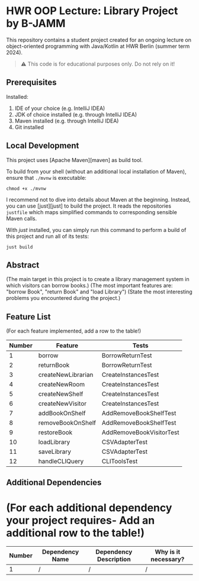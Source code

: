 # HWR OOP Lecture: Library Project by B-JAMM

This repository contains a student project created for an ongoing lecture on object-oriented
programming with Java/Kotlin at HWR Berlin (summer term 2024).

> :warning: This code is for educational purposes only. Do not rely on it!

## Prerequisites

Installed:

1. IDE of your choice (e.g. IntelliJ IDEA)
2. JDK of choice installed (e.g. through IntelliJ IDEA)
3. Maven installed (e.g. through IntelliJ IDEA)
4. Git installed

## Local Development

This project uses [Apache Maven][maven] as build tool.

To build from your shell (without an additional local installation of Maven), ensure that `./mvnw`
is executable:

```
chmod +x ./mvnw
```

I recommend not to dive into details about Maven at the beginning.
Instead, you can use [just][just] to build the project.
It reads the repositories `justfile` which maps simplified commands to corresponding sensible Maven
calls.

With _just_ installed, you can simply run this command to perform a build of this project and run
all of its tests:

```
just build
```

## Abstract

(The main target in this project is to create a library management system in which visitors can borrow books.)
(The most important features are: "borrow Book", "return Book" and "load Library")
(State the most interesting problems you encountered during the project.)

## Feature List

(For each feature implemented, add a row to the table!)

| Number | Feature            | Tests                    |
|--------|--------------------|--------------------------|
| 1      | borrow             | BorrowReturnTest         |
| 2      | returnBook         | BorrowReturnTest         |
| 3      | createNewLibrarian | CreateInstancesTest      |
| 4      | createNewRoom      | CreateInstancesTest      |
| 5      | createNewShelf     | CreateInstancesTest      |
| 6      | createNewVisitor   | CreateInstancesTest      |
| 7      | addBookOnShelf     | AddRemoveBookShelfTest   |
| 8      | removeBookOnShelf  | AddRemoveBookShelfTest   |
| 9      | restoreBook        | AddRemoveBookVisitorTest |
| 10     | loadLibrary        | CSVAdapterTest           |
| 11     | saveLibrary        | CSVAdapterTest           |
| 12     | handleCLIQuery     | CLIToolsTest             |


## Additional Dependencies

 # (For each additional dependency your project requires- Add an additional row to the table!)

| Number | Dependency Name | Dependency Description | Why is it necessary? |
|--------|-----------------|------------------------|----------------------|
| 1      | /               | /                      | /                    |

